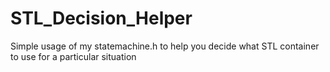 # STL_Decision_Helper
Simple usage of my statemachine.h to help you decide what STL container to use for a particular situation
